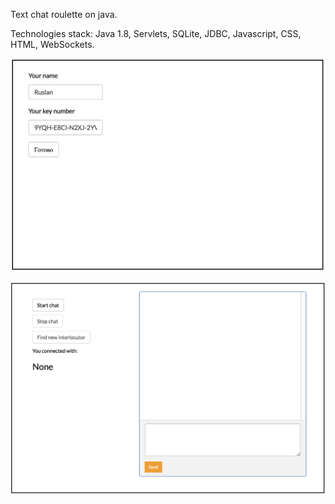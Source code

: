 Text chat roulette on java.

Technologies stack: Java 1.8, Servlets, SQLite, JDBC, Javascript, CSS, HTML, WebSockets.

![Alt text](https://github.com/nsmalimov/chat_java_web/blob/master/view_image_1.png "Авторизация")

![Alt text](https://github.com/nsmalimov/chat_java_web/blob/master/view_image_2.png "Чат")
